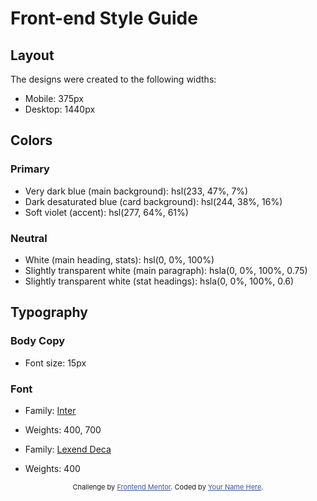 # Front-end Style Guide

## Layout

The designs were created to the following widths:

- Mobile: 375px
- Desktop: 1440px

## Colors

### Primary

- Very dark blue (main background): hsl(233, 47%, 7%)
- Dark desaturated blue (card background): hsl(244, 38%, 16%)
- Soft violet (accent): hsl(277, 64%, 61%)

### Neutral

- White (main heading, stats): hsl(0, 0%, 100%)
- Slightly transparent white (main paragraph): hsla(0, 0%, 100%, 0.75)
- Slightly transparent white (stat headings): hsla(0, 0%, 100%, 0.6)

## Typography

### Body Copy

- Font size: 15px

### Font

- Family: [Inter](https://fonts.google.com/specimen/Inter)
- Weights: 400, 700

- Family: [Lexend Deca](https://fonts.google.com/specimen/Lexend+Deca)
- Weights: 400


<!-- Feel free to remove these styles or customise in your own stylesheet 👍 -->
<style>
  .attribution { font-size: 11px; text-align: center; }
  .attribution a { color: hsl(228, 45%, 44%); }
</style>



<div class="attribution">
  Challenge by <a href="https://www.frontendmentor.io?ref=challenge" target="_blank">Frontend Mentor</a>.
  Coded by <a href="#">Your Name Here</a>.
</div>
